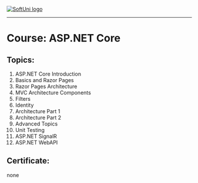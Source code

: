<a href="https://softuni.bg/trainings/courses" rel="Courses">  ![SoftUni logo][logo] <a/>

[logo]: http://innovationstarterbox.bg/wp-content/uploads/2016/05/Softuni_logo_trasparent.png "Logo Title Text 2"

---

# Course: ASP.NET Core

## Topics:
01. ASP.NET Core Introduction
02. Basics and Razor Pages
03. Razor Pages Architecture
04. MVC Architecture Components
05. Filters
06. Identity
07. Architecture Part 1
08. Architecture Part 2
09. Advanced Topics
10. Unit Testing
11. ASP.NET SignalR
12. ASP.NET WebAPI

## Certificate: 
none
